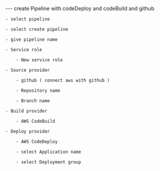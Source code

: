 --- create Pipeline with codeDeploy and codeBuild and github

    - select pipeline

    - select create pipeline

    - give pipeline name

    - Service role

        - New service role

    - Source provider

        - github ( connect aws with github )

        - Repository name

        - Branch name

    - Build provider

        - AWS CodeBuild

    - Deploy provider

        - AWS CodeDeploy

        - select Application name 

        - select Deployment group

